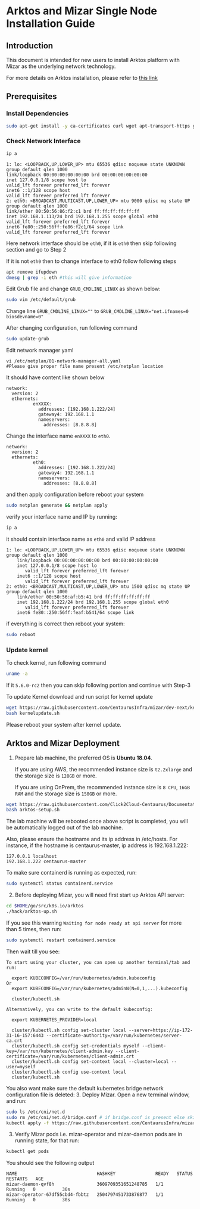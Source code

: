 # Arktos and Mizar Single Node Installation Guide

## Introduction

This document is intended for new users to install Arktos platform with Mizar as the underlying network technology.

For more details on Arktos installation, please refer to [this link](https://github.com/centaurus-cloud/arktos/blob/master/docs/setup-guide/arktos-enforces-network-feature.md)

## Prerequisites
### Install Dependencies
```bash
sudo apt-get install -y ca-certificates curl wget apt-transport-https gnupg lsb-release vim
```
### Check Network Interface
```bash
ip a
```

```text
1: lo: <LOOPBACK,UP,LOWER_UP> mtu 65536 qdisc noqueue state UNKNOWN group default qlen 1000 
link/loopback 00:00:00:00:00:00 brd 00:00:00:00:00:00
inet 127.0.0.1/8 scope host lo
valid_lft forever preferred_lft forever
inet6 ::1/128 scope host
valid_lft forever preferred_lft forever
2: eth0: <BROADCAST,MULTICAST,UP,LOWER_UP> mtu 9000 qdisc mq state UP group default qlen 1000
link/ether 00:50:56:86:f2:c1 brd ff:ff:ff:ff:ff:ff
inet 192.168.1.113/24 brd 192.168.1.255 scope global eth0
valid_lft forever preferred_lft forever
inet6 fe80::250:56ff:fe86:f2c1/64 scope link
valid_lft forever preferred_lft forever
```
Here network interface should be `eth0`, if it is `eth0` then skip following section and go to Step 2

If it is not `eth0` then to change interface to eth0 follow following steps
```bash
apt remove ifupdown
dmesg | grep -i eth #this will give information
```
Edit Grub file and change `GRUB_CMDLINE_LINUX` as shown below:

```bash
sudo vim /etc/default/grub
```

Change line `GRUB_CMDLINE_LINUX=""` to `GRUB_CMDLINE_LINUX="net.ifnames=0 biosdevname=0"`

After changing configuration, run following command

```bash
sudo update-grub
```

Edit network manager yaml

```
vi /etc/netplan/01-network-manager-all.yaml 
#Please give proper file name present /etc/netplan location
```
It should have content like shown below
```text
network:
  version: 2
  ethernets:
          enXXXX:
            addresses: [192.168.1.222/24]
            gateway4: 192.168.1.1
            nameservers:
              addresses: [8.8.8.8]
```

Change the interface name ```enXXXX``` to ```eth0```.

```text
network:
  version: 2
  ethernets:
          eth0:
            addresses: [192.168.1.222/24]
            gateway4: 192.168.1.1
            nameservers:
              addresses: [8.8.8.8]
```
and then apply configuration before reboot your system

```bash
sudo netplan generate && netplan apply 
```

verify your interface name and IP by running:
```bash
ip a
```
it should contain interface name as ```eth0``` and valid IP address
```text
1: lo: <LOOPBACK,UP,LOWER_UP> mtu 65536 qdisc noqueue state UNKNOWN group default qlen 1000
    link/loopback 00:00:00:00:00:00 brd 00:00:00:00:00:00
    inet 127.0.0.1/8 scope host lo
       valid_lft forever preferred_lft forever
    inet6 ::1/128 scope host
       valid_lft forever preferred_lft forever
2: eth0: <BROADCAST,MULTICAST,UP,LOWER_UP> mtu 1500 qdisc mq state UP group default qlen 1000
    link/ether 00:50:56:af:b5:41 brd ff:ff:ff:ff:ff:ff
    inet 192.168.1.222/24 brd 192.168.1.255 scope global eth0
       valid_lft forever preferred_lft forever
    inet6 fe80::250:56ff:feaf:b541/64 scope link
```
if everything is correct then reboot your system:
```bash
sudo reboot
```

### Update kernel
To check kernel, run following command

```bash
uname -a
```

If it `5.6.0-rc2` then you can skip following portion and continue with Step-3

To update Kernel download and run script for kernel update

```bash
wget https://raw.githubusercontent.com/CentaurusInfra/mizar/dev-next/kernelupdate.sh
bash kernelupdate.sh
```
Please reboot your system after kernel update.

## Arktos and Mizar Deployment
1. Prepare lab machine, the preferred OS is **Ubuntu 18.04**.

   If you are using AWS, the recommended instance size is ```t2.2xlarge``` and the storage size is ```128GB``` or more.

   If you are using OnPrem, the recommended instance size is ```8 CPU```, ```16GB RAM``` and the storage size is ```150GB``` or more.


```bash
wget https://raw.githubusercontent.com/Click2Cloud-Centaurus/Documentation/main/deployment_scripts/arktos-setup.sh
bash arktos-setup.sh
```
The lab machine will be rebooted once above script is completed, you will be automatically logged out of the lab machine.

Also, please ensure the hostname and its ip address in /etc/hosts. For instance, if the hostname is centaurus-master, ip address is 192.168.1.222:
```text
127.0.0.1 localhost
192.168.1.222 centaurus-master
```

To make sure containerd is running as expected, run:

```bash
sudo systemctl status containerd.service
```

2. Before deploying Mizar, you will need first start up Arktos API server:

```bash
cd $HOME/go/src/k8s.io/arktos
./hack/arktos-up.sh
```

If you see this warning ```Waiting for node ready at api server``` for more than 5 times, then run:

```bash
sudo systemctl restart containerd.service
```

Then wait till you see:

```
To start using your cluster, you can open up another terminal/tab and run:

  export KUBECONFIG=/var/run/kubernetes/admin.kubeconfig
Or
  export KUBECONFIG=/var/run/kubernetes/adminN(N=0,1,...).kubeconfig

  cluster/kubectl.sh

Alternatively, you can write to the default kubeconfig:

  export KUBERNETES_PROVIDER=local

  cluster/kubectl.sh config set-cluster local --server=https://ip-172-31-16-157:6443 --certificate-authority=/var/run/kubernetes/server-ca.crt
  cluster/kubectl.sh config set-credentials myself --client-key=/var/run/kubernetes/client-admin.key --client-certificate=/var/run/kubernetes/client-admin.crt
  cluster/kubectl.sh config set-context local --cluster=local --user=myself
  cluster/kubectl.sh config use-context local
  cluster/kubectl.sh
```
You also want make sure the default kubernetes bridge network configuration file is deleted:
3. Deploy Mizar. Open a new terminal window, and run:

```bash
sudo ls /etc/cni/net.d
sudo rm /etc/cni/net.d/bridge.conf # if bridge.conf is present else skip this command
kubectl apply -f https://raw.githubusercontent.com/CentaurusInfra/mizar/dev-next/etc/deploy/deploy.mizar.yaml
```

3. Verify Mizar pods i.e. mizar-operator and mizar-daemon pods are in running state, for that run:

```bash
kubectl get pods
```
You should see the following output
```
NAME                              HASHKEY               READY   STATUS    RESTARTS   AGE
mizar-daemon-qvf8h                3609709351651248785   1/1     Running   0          30s
mizar-operator-67df55cbd4-fbbtz   2504797451733876877   1/1     Running   0          30s
```
